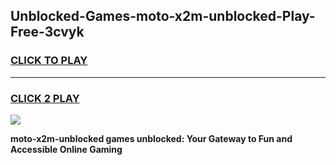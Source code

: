 
## Unblocked-Games-moto-x2m-unblocked-Play-Free-3cvyk
<h3>
<a href="https://premium76.site?title=moto-x2m-unblocked&ref=20M">CLICK TO PLAY</a></h3>
<hr>

<h3>
<a href="https://premium76.site?title=moto-x2m-unblocked&ref=20M">CLICK 2 PLAY</a>
  
</h3>

<a href="https://premium76.site?title=moto-x2m-unblocked&ref=19M"><img src="https://clearcache.store/games.png"></a>


**moto-x2m-unblocked games unblocked: Your Gateway to Fun and Accessible Online Gaming**
